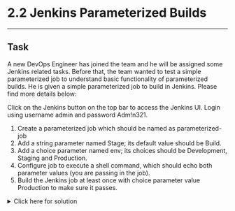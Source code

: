 # 2.2 Jenkins Parameterized Builds
---
## Task
A new DevOps Engineer has joined the team and he will be assigned some Jenkins related tasks. Before that, the team wanted to test a simple parameterized job to understand basic functionality of parameterized builds. He is given a simple parameterized job to build in Jenkins. Please find more details below:

Click on the Jenkins button on the top bar to access the Jenkins UI. Login using username admin and password Adm!n321.

1. Create a parameterized job which should be named as parameterized-job
2. Add a string parameter named Stage; its default value should be Build.
3. Add a choice parameter named env; its choices should be Development, Staging and Production.
4. Configure job to execute a shell command, which should echo both parameter values (you are passing in the job).
5. Build the Jenkins job at least once with choice parameter value Production to make sure it passes.
<details>
  <summary>Click here for solution</summary>

  ## Solution
  1. From Dashboard, add New Item, name: parameterized-job, type freestyle project
  2. In job config, check "This project is parameterized"
  3. Add parameter > string parameter: name Stage, default value Build
  4. Add parameter > choice parameter: name env + choices
  ```
  Development
  Staging
  Production
  ```
  5. Add build step > Execute shell
  ```bash
  echo "Stage is: $Stage"
  echo "Environment is: $env"
  ```
  6. Click "Build with Parameters, set env to Production, Build
  7. Verify the build is successful
</details>

